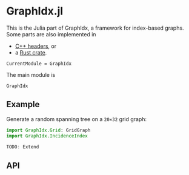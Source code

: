 GraphIdx.jl
==========

This is the Julia part of GraphIdx, a framework for index-based graphs.
Some parts are also implemented in
- [C++ headers](../cxx/index.html), or
- a [Rust crate](../rust/graphidx/index.html).

```@meta
CurrentModule = GraphIdx
```
The main module is
```@docs
GraphIdx
```


Example
------

Generate a random spanning tree on a `20×32` grid graph:

```julia
import GraphIdx.Grid: GridGraph
import GraphIdx.IncidenceIndex

TODO: Extend
```


API
---
```@index
```
